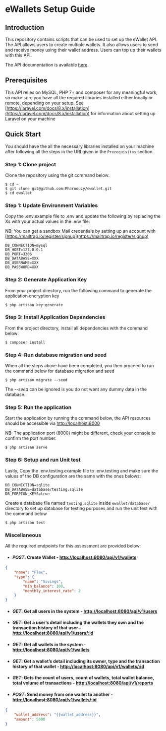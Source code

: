 # eWallets Setup Guide

## Introduction
This repository contains scripts that can be used to set up the eWallet API.
The API allows users to create multiple wallets. It also allows users to send and receive money using their wallet address. Users can top up their wallets with this API.

The API documentation is available [here](https://documenter.getpostman.com/view/7306778/U16krRDb).


## Prerequisites
This API relies on MySQL, PHP 7+ and composer for any meaningful work, so make sure you have all the required libraries installed either locally or remote, depending on your setup. See [https://laravel.com/docs/8.x/installation](https://laravel.com/docs/8.x/installation) for information about setting up Laravel on your machine

## Quick Start
You should have the all the necessary libraries installed on your machine after following all the steps in the URI given in the ```Prerequisites``` section.

### Step 1: Clone project
Clone the repository using the git command below:

````
$ cd ~
$ git clone git@github.com:Pharoouzy/ewallet.git
$ cd ewallet
````

### Step 1: Update Environment Variables
Copy the .env.example file to .env and update the following by replacing the Xs with your actual values in the .env file:

NB: You can get a sandbox Mail credentials by setting up an account with [https://mailtrap.io/register/signup](https://mailtrap.io/register/signup)
````
DB_CONNECTION=mysql
DB_HOST=127.0.0.1
DB_PORT=3306
DB_DATABASE=XXX
DB_USERNAME=XXX
DB_PASSWORD=XXX
````

### Step 2: Generate Application Key

From your project directory, run the following command to generate the application encryption key


````
$ php artisan key:generate
````

### Step 3: Install Application Dependencies
From the project directory, install all dependencies with the command below:

````
$ composer install
````
### Step 4: Run database migration and seed
When all the steps above have been completed, you then proceed to run the command below for database migration and seed
````
$ php artisan migrate --seed
````
The *--seed* can be ignored is you do not want any dummy data in the database.

### Step 5: Run the application

Start the application by running the command below, the API resources should be accessible via [http://localhost:8000](http://localhost:8000)

NB: The application port (8000) might be different, check your console to confirm the port number.
````
$ php artisan serve
````

### Step 6: Setup and run Unit test
Lastly, Copy the .env.testing.example file to .env.testing and make sure the values of the DB configuration are the same with the ones belows:

````
DB_CONNECTION=sqlite
DB_DATABASE=database/testing.sqlite
DB_FOREIGN_KEYS=true
````
Create a database file named ```testing.sqlite``` inside ````ewallet/database/```` directory to set up database for testing purposes and run the unit test with the command below

````
$ php artisan test
````

### Miscellaneous
All the required endpoints for this assessment are provided below:


- #### *POST*: Create Wallet - [http://localhost:8080/api/v1/wallets](http://localhost:8080/api/v1/wallets)

```json
{
    "name": "Flex",
    "type": {
        "name": "Savings",
        "min_balance": 100,
        "monthly_interest_rate": 2
    }
}
```

- ####  *GET*: Get all users in the system - [http://localhost:8080/api/v1/users](http://localhost:8080/api/v1/users)

- #### *GET*: Get a user’s detail including the wallets they own and the transaction history of that user - [http://localhost:8080/api/v1/users/:id](http://localhost:8080/api/v1/users/:id)

- #### *GET*: Get all wallets in the system - [http://localhost:8080/api/v1/wallets](http://localhost:8080/api/v1/wallets)

- #### *GET*: Get a wallet’s detail including its owner, type and the transaction history of that wallet - [http://localhost:8080/api/v1/wallets/:id](http://localhost:8080/api/v1/wallets/:id)

- #### *GET*: Gets the count of users, count of wallets, total wallet balance, total volume of transactions - [http://localhost:8080/api/v1/reports](http://localhost:8080/api/v1/reports)

- #### *POST*: Send money from one wallet to another - [http://localhost:8080/api/v1/wallets/:id](http://localhost:8080/api/v1/wallets/:id)

```json
{
    "wallet_address": "{{wallet_address}}",
    "amount": 5000
}
```
